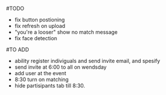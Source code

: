 #TODO

- fix button postioning
- fix refresh on upload
- "you're a looser" show no match message
- fix face detection

#TO ADD
- ability register indiviguals and send invite email, and spesify
- send invite at 6:00 to all on wendsday
- add user at the event
- 8:30 turn on matching
- hide partisipants tab till 8:30.